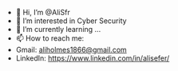 - 👋 Hi, I’m @AliSfr
- 👀 I’m interested in Cyber Security
- 🌱 I’m currently learning ...
- 📫 How to reach me:
- Gmail: aliholmes1866@gmail.com
- LinkedIn: https://www.linkedin.com/in/alisefer/
<!---
AliSfr/AliSfr is a ✨ special ✨ repository because its `README.md` (this file) appears on your GitHub profile.
You can click the Preview link to take a look at your changes.
--->
